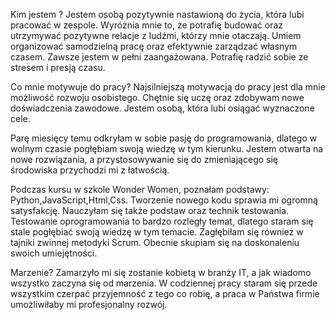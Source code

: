 Kim jestem ? Jestem osobą pozytywnie nastawioną do życia, która lubi
pracować w zespole. Wyróżnia mnie to, że potrafię budować oraz utrzymywać
pozytywne relacje z ludźmi, którzy mnie otaczają. Umiem organizować
samodzielną pracę oraz efektywnie zarządzać własnym czasem. Zawsze
jestem w pełni zaangażowana. Potrafię radzić sobie ze stresem i presją czasu.


Co mnie motywuje do pracy? Najsilniejszą motywacją do pracy jest dla mnie
możliwość rozwoju osobistego. Chętnie się uczę oraz zdobywam nowe
doświadczenia zawodowe. Jestem osobą, która lubi osiągać wyznaczone cele.

Parę miesięcy temu odkryłam w sobie pasję do programowania, dlatego w
wolnym czasie pogłębiam swoją wiedzę w tym kierunku. Jestem otwarta na
nowe rozwiązania, a przystosowywanie się do zmieniającego się środowiska
przychodzi mi z łatwością. 

Podczas kursu w szkole Wonder Women, poznałam
podstawy: Python,JavaScript,Html,Css. Tworzenie nowego kodu sprawia mi
ogromną satysfakcję. Nauczyłam się także podstaw oraz technik testowania.
Testowanie oprogramowania to bardzo rozległy temat, dlatego staram się
stale pogłębiać swoją wiedzę w tym temacie. Zagłębiłam się również w tajniki
zwinnej metodyki Scrum. Obecnie skupiam się na doskonaleniu swoich
umiejętności.


Marzenie? Zamarzyło mi się zostanie kobietą w branży IT, a jak wiadomo
wszystko zaczyna się od marzenia. W codziennej pracy staram się przede
wszystkim czerpać przyjemność z tego co robię, a praca w Państwa firmie
umożliwiłaby mi profesjonalny rozwój.

